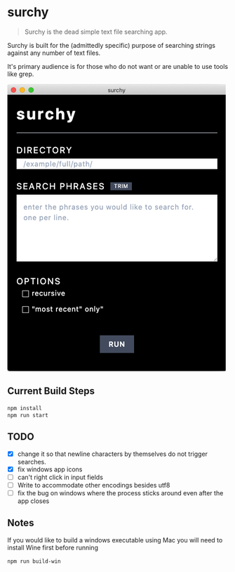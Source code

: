 # surchy

> Surchy is the dead simple text file searching app.

Surchy is built for the (admittedly specific) purpose of searching strings against any number of text files.

It's primary audience is for those who do not want or are unable to use tools like grep.

![mockup](https://github.com/wfowl/surchy/blob/implement_search/mockup.png?raw=true)

## Current Build Steps

```
npm install
npm run start
```

## TODO

- [x] change it so that newline characters by themselves do not trigger searches.
- [x] fix windows app icons
- [ ] can't right click in input fields
- [ ] Write to accommodate other encodings besides utf8
- [ ] fix the bug on windows where the process sticks around even after the app closes

## Notes

If you would like to build a windows executable using Mac you will need to install Wine first before running

```
npm run build-win
```
